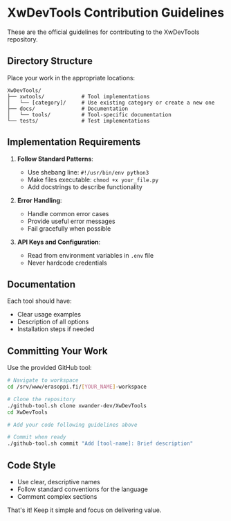 # XwDevTools Contribution Guidelines

These are the official guidelines for contributing to the XwDevTools repository.

## Directory Structure

Place your work in the appropriate locations:

```
XwDevTools/
├── xwtools/            # Tool implementations
│   └── [category]/     # Use existing category or create a new one
├── docs/               # Documentation
│   └── tools/          # Tool-specific documentation
└── tests/              # Test implementations
```

## Implementation Requirements

1. **Follow Standard Patterns**:
   - Use shebang line: `#!/usr/bin/env python3`
   - Make files executable: `chmod +x your_file.py`
   - Add docstrings to describe functionality

2. **Error Handling**:
   - Handle common error cases
   - Provide useful error messages
   - Fail gracefully when possible

3. **API Keys and Configuration**:
   - Read from environment variables in `.env` file
   - Never hardcode credentials

## Documentation

Each tool should have:
- Clear usage examples
- Description of all options
- Installation steps if needed

## Committing Your Work

Use the provided GitHub tool:

```bash
# Navigate to workspace
cd /srv/www/erasoppi.fi/[YOUR_NAME]-workspace

# Clone the repository
./github-tool.sh clone xwander-dev/XwDevTools
cd XwDevTools

# Add your code following guidelines above

# Commit when ready
./github-tool.sh commit "Add [tool-name]: Brief description"
```

## Code Style

- Use clear, descriptive names
- Follow standard conventions for the language
- Comment complex sections

That's it! Keep it simple and focus on delivering value.
